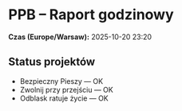 # PPB – Raport godzinowy
**Czas (Europe/Warsaw):** 2025-10-20 23:20

## Status projektów
- Bezpieczny Pieszy — OK
- Zwolnij przy przejściu — OK
- Odblask ratuje życie — OK

